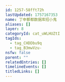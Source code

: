 ```yaml
---
id: 1257-58fft72h
lastUpdated: 1757167353
name: 丁申酆都数据库招小鬼
aliases: []
layer: 8
categoryId: cat_uWLHUZtI
tagIds:
  - tag_CHDDbu9q
  - tag_B3mwVzu-
nsfw: false
parent: ""
relatedEntries: []
timelineEvents: []
titledLinks: []
---
```


